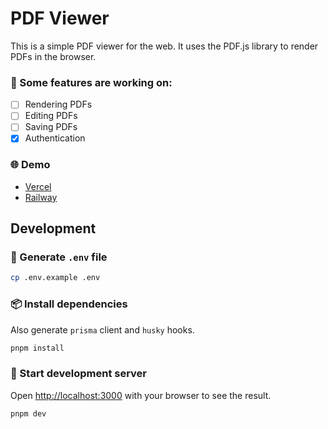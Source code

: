 # PDF Viewer

This is a simple PDF viewer for the web. It uses the PDF.js library to render PDFs in the browser.

### 👷 Some features are working on:

- [ ] Rendering PDFs
- [ ] Editing PDFs
- [ ] Saving PDFs
- [x] Authentication

### 🌐 Demo

- [Vercel](https://pdf-viewer-theta.vercel.app)
- [Railway](https://pdf-viewer-production.up.railway.app)

## Development

### 🔨 Generate `.env` file

```bash
cp .env.example .env
```

### 📦 Install dependencies

Also generate `prisma` client and `husky` hooks.

```bash
pnpm install
```

### 🚀 Start development server

Open [http://localhost:3000](http://localhost:3000) with your browser to see the result.

```bash
pnpm dev
```
